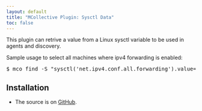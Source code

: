 ```yaml
---
layout: default
title: "MCollective Plugin: Sysctl Data"
toc: false
---
```



This plugin can retrive a value from a Linux sysctl variable to be used in agents and discovery.

Sample usage to select all machines where ipv4 forwarding is enabled:

<pre>
$ mco find -S "sysctl('net.ipv4.conf.all.forwarding').value=1"
</pre>


Installation
------

 * The source is on [GitHub](https://github.com/puppetlabs/mcollective-plugins/tree/master/data/sysctl/).

